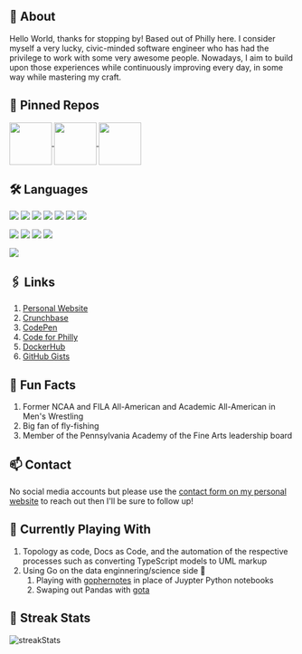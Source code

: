 <!--
![langStats](https://github-readme-stats.vercel.app/api/top-langs?username=speaud&show_icons=true&locale=en&layout=compact)
![commitStats](https://github-readme-stats.vercel.app/api?username=speaud&show_icons=true&locale=en)

thanks to https://github.com/denvercoder1/github-readme-streak-stats
@denvercoder1

https://streak-stats.demolab.com/demo/
https://github-readme-streak-stats.herokuapp.com/demo/

thanks to https://github.com/anuraghazra/github-readme-stats
@anuraghazra

if widget "broken" see https://github.com/anuraghazra/github-readme-stats?tab=readme-ov-file#important-notices-

---



-->

## 👋 About

Hello World, thanks for stopping by! Based out of Philly here. I consider myself a very lucky, civic-minded software engineer who has had the privilege to work with some very awesome people. Nowadays, I aim to build upon those experiences while continuously improving every day, in some way while mastering my craft.

## 🥇 Pinned Repos

<a href="https://github.com/speaud/vanilla-node-http-server">
  <img height=75 align="center" src="https://github-readme-stats.vercel.app/api/pin/?username=speaud&repo=vanilla-node-http-server&theme=radical" />
</a>
<a href="https://github.com/speaud/jupyter-runtime-template">
  <img height=75 align="center" src="https://github-readme-stats.vercel.app/api/pin/?username=speaud&repo=jupyter-runtime-template&theme=radical" />
</a>
<a href="https://github.com/speaud/go-runtime-env">
  <img height=75 align="center" src="https://github-readme-stats.vercel.app/api/pin/?username=speaud&repo=go-runtime-env&theme=radical" />
</a>

## 🛠️ Languages
![](https://img.shields.io/badge/-Go-black?style=flat-square&logo=Go)
![](https://img.shields.io/badge/-Python-black?style=flat-square&logo=Python)
![](https://img.shields.io/badge/-bash-black?style=flat-square&logo=shell)
![](https://img.shields.io/badge/-JavaScript-black?style=flat-square&logo=javascript)
![](https://img.shields.io/badge/-TypeScript-black?style=flat-square&logo=typescript)
![](https://img.shields.io/badge/-Nodejs-black?style=flat-square&logo=Node.js)
![](https://img.shields.io/badge/-Haskell-black?style=flat-square&logo=Haskell)

![](https://img.shields.io/badge/-MySQL-black?style=flat-square&logo=MySQL)
![](https://img.shields.io/badge/-PostgreSQL-black?style=flat-square&logo=PostgreSQL)
![](https://img.shields.io/badge/-MongoDB-black?style=flat-square&logo=mongodb)
![](https://img.shields.io/badge/-Neo4j-black?style=flat-square&logo=neo4j)

![](https://img.shields.io/badge/-Docker-black?style=flat-square&logo=Docker)

## 🖇️ Links
1. [Personal Website](http://joshuamummert.com/)
2. [Crunchbase](https://www.crunchbase.com/person/joshua-mummert-stern)
3. [CodePen](https://codepen.io/speaud)
4. [Code for Philly](https://codeforphilly.org/projects/philadelphia_lawyers_for_social_equity_-_record_expungement)
5. [DockerHub](https://hub.docker.com/u/spudworksdevshop)
6. [GitHub Gists](https://gist.github.com/speaud)

## 🥳 Fun Facts
1. Former NCAA and FILA All-American and Academic All-American in Men's Wrestling
2. Big fan of fly-fishing
3. Member of the Pennsylvania Academy of the Fine Arts leadership board

## 📫 Contact

No social media accounts but please use the [contact form on my personal website](https://www.joshuamummertstern.com) to reach out then I'll be sure to follow up!

## 🌱 Currently Playing With
1. Topology as code, Docs as Code, and the automation of the respective processes such as converting TypeScript models to UML markup
1. Using Go on the data enginnering/science side 🤕
    1. Playing with [gophernotes](https://github.com/gopherdata/gophernotes) in place of Juypter Python notebooks
    1. Swaping out Pandas with [gota](https://github.com/go-gota/gota)

## 🔭 Streak Stats

![streakStats](https://github-readme-streak-stats.herokuapp.com/?user=speaud&show_icons=true&locale=en&theme=radical)

<!--

##### ⚡ Fun Facts
1. Avid traveler. For realz. As in, every other week at min!
2. I don't partake in social media
3. No video games here but they do look super cool!

##### 📫 How to reach me
1. Email

<p align="left"> <img src="https://komarev.com/ghpvc/?username=speaud&label=Profile%20views&color=0e75b6&style=flat" alt="speaud" /> </p>

## Repo Insights

![langStats](https://github-readme-stats.vercel.app/api/top-langs?username=speaud&show_icons=true&locale=en&layout=compact)

![commitStats](https://github-readme-stats.vercel.app/api?username=speaud&show_icons=true&locale=en)

![streakStats](https://github-readme-streak-stats.herokuapp.com/?user=speaud&show_icons=true&locale=en)

## ⚡ Technologies

![JavaScript](https://img.shields.io/badge/-JavaScript-black?style=flat-square&logo=javascript)
![Nodejs](https://img.shields.io/badge/-Nodejs-black?style=flat-square&logo=Node.js)
![React](https://img.shields.io/badge/-React-black?style=flat-square&logo=react)
![HTML5](https://img.shields.io/badge/-HTML5-E34F26?style=flat-square&logo=html5&logoColor=white)
![CSS3](https://img.shields.io/badge/-CSS3-1572B6?style=flat-square&logo=css3)
![TypeScript](https://img.shields.io/badge/-TypeScript-007ACC?style=flat-square&logo=typescript)
![MongoDB](https://img.shields.io/badge/-MongoDB-black?style=flat-square&logo=mongodb)
![Git](https://img.shields.io/badge/-Git-black?style=flat-square&logo=git)
![GitHub](https://img.shields.io/badge/-GitHub-181717?style=flat-square&logo=github)


**speaud/speaud** is a ✨ _special_ ✨ repository because its `README.md` (this file) appears on your GitHub profile.

Here are some ideas to get you started:

- 🔭 I’m currently working on ...
- 🌱 I’m currently learning ...
- 👯 I’m looking to collaborate on ...
- 🤔 I’m looking for help with ...
- 💬 Ask me about ...
- 📫 How to reach me: ...
- 😄 Pronouns: ...
- ⚡ Fun fact: ...
-->
